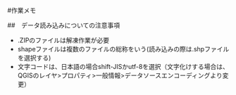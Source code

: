 #作業メモ

##　データ読み込みについての注意事項

* .ZIPのファイルは解凍作業が必要
* shapeファイルは複数のファイルの総称をいう(読み込みの際は.shpファイルを選択する)
* 文字コードは、日本語の場合shift-JISかutf-8を選択（文字化けする場合は、QGISのレイヤ>プロパティ>一般情報>データソースエンコーディングより変更）
